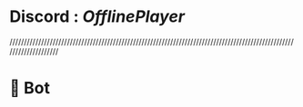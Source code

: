 # Discord : _OfflinePlayer_
////////////////////////////////////////////////////////////////////////////////////////////////////////////////////
# 🤖 Bot
